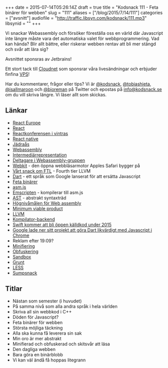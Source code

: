 +++
date = 2015-07-14T05:26:14Z
draft = true
title = "Kodsnack 111 - Feta binärer för webben"
slug = "111"
aliases = ["/blog/2015/7/14/111"]
categories = ["avsnitt"]
audiofile = "http://traffic.libsyn.com/kodsnack/111.mp3"
libsynid = ""
+++

Vi snackar Webassembly och försöker föreställa oss en värld där Javascript inte längre måste vara det automatiska valet för webbprogrammering. Vad kan hända? Blir allt bättre, eller riskerar webben rentav att bli mer stängd och svår att lära sig?

Avsnittet sponsras av Jetbrains!

Ett stort tack till [Cloudnet](http://www.cloudnet.se) som sponsrar våra livesändningar och erbjuder finfina  [VPS](http://en.wikipedia.org/wiki/Virtual_private_server)!

Har du kommentarer, frågor eller tips? Vi är [@kodsnack](https://www.twitter.com/kodsnack), [@tobiashieta](https://www.twitter.com/tobiashieta), [@isallmaroon](https://www.twitter.com/isallmaroon) och [@bjoreman](https://www.twitter.com/bjoreman) på Twitter och epostas på [info@kodsnack.se](mailto:info@kodsnack.se) om du vill skriva längre. Vi läser allt som skickas.

## Länkar ##
* [React Europe](https://www.react-europe.org/2015.html)
* [React](http://facebook.github.io/react/)
* [Reactkonferensen i vintras](http://conf.reactjs.com/)
* [React native](https://facebook.github.io/react-native/)
* [Jädraås](https://sv.wikipedia.org/wiki/J%C3%A4dra%C3%A5s)
* [Webassembly](https://github.com/WebAssembly)
* [Intermediärrepresentation](https://en.wikipedia.org/wiki/Intermediate_language#Intermediate_representation)
* [Deltagare i Webassembly-gruppen](https://www.w3.org/community/webassembly/participants)
* [Webkit](https://en.wikipedia.org/wiki/WebKit) - den öppna webbläsarmotor Apples Safari bygger på
* [Vårt snack om FTL](http://kodsnack.se/52/) - Fourth tier LLVM
* [Dart](https://en.wikipedia.org/wiki/Dart_%28programming_language%29) - ett språk som Google lanserat för att ersätta Javascript
* [Feta binärer](https://en.wikipedia.org/wiki/Fat_binary)
* [asm.js](https://en.wikipedia.org/wiki/Asm.js)
* [Emscripten](https://en.wikipedia.org/wiki/Emscripten) - kompilerar till asm.js
* [AST](https://en.wikipedia.org/wiki/Abstract_syntax_tree) - abstrakt syntaxträd
* [Högnivåmålen för Web assembly](https://github.com/WebAssembly/design/blob/master/HighLevelGoals.md)
* [Minimum viable product](https://en.wikipedia.org/wiki/Minimum_viable_product)
* [LLVM](https://en.wikipedia.org/wiki/LLVM)
* [Kompilator-backend](https://en.wikipedia.org/wiki/Compiler#Back_end)
* [Swift kommer att bli öppen källdkod under 2015](https://developer.apple.com/swift/blog/?id=29)
* [Google lade ner sitt projekt att göra Dart likvärdigt med Javascript i Chrome](http://arc.applause.com/2015/03/27/google-dart-virtual-machine-chrome/)
* Reklam efter 19:09?
* [Minifiering](https://en.wikipedia.org/wiki/Minification_%28programming%29)
* [Obfuskering](https://en.wikipedia.org/wiki/Obfuscation_%28software%29)
* [Sandbox](https://en.wikipedia.org/wiki/Sandbox_%28computer_security%29)
* [Grunt](http://gruntjs.com/)
* [LESS](http://lesscss.org/)
* [Sumpsnack](http://kodsnack.se/sumpsnack/)

## Titlar ##
* Nästan som semester (i huvudet)
* På samma nivå som alla andra språk i hela världen
* Skriva all sin webbkod i C++
* Döden för Javascript?
* Feta binärer för webben
* Största möjliga täckning
* Alla ska kunna få leverera sin sak
* Min oro är mer abstrakt
* Minifierad och obfuskerad och skitsvår att läsa
* Den dagliga webben
* Bara göra en binärblobb
* Vi kan väl ändå få hoppas litegrann